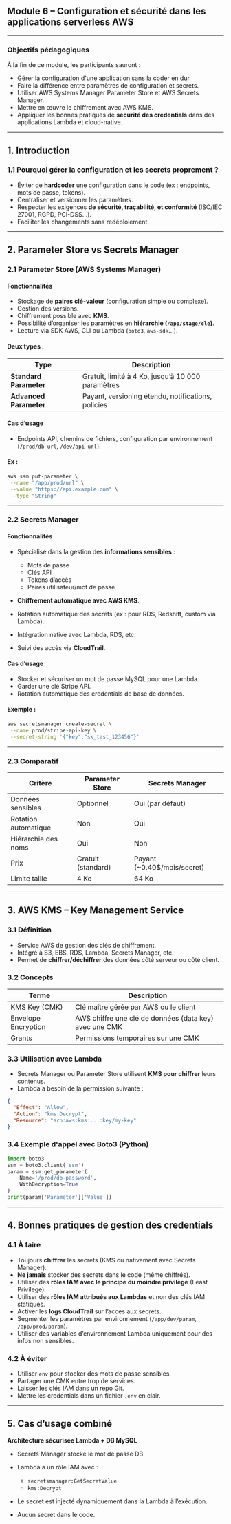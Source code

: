##  Module 6 – Configuration et sécurité dans les applications serverless AWS

---

###  Objectifs pédagogiques

À la fin de ce module, les participants sauront :

* Gérer la configuration d'une application sans la coder en dur.
* Faire la différence entre paramètres de configuration et secrets.
* Utiliser AWS Systems Manager Parameter Store et AWS Secrets Manager.
* Mettre en œuvre le chiffrement avec AWS KMS.
* Appliquer les bonnes pratiques de **sécurité des credentials** dans des applications Lambda et cloud-native.

---

## 1. Introduction

### 1.1 Pourquoi gérer la configuration et les secrets proprement ?

* Éviter de **hardcoder** une configuration dans le code (ex : endpoints, mots de passe, tokens).
* Centraliser et versionner les paramètres.
* Respecter les exigences **de sécurité, traçabilité, et conformité** (ISO/IEC 27001, RGPD, PCI-DSS…).
* Faciliter les changements sans redéploiement.

---

## 2. Parameter Store vs Secrets Manager

### 2.1 Parameter Store (AWS Systems Manager)

#### Fonctionnalités

* Stockage de **paires clé-valeur** (configuration simple ou complexe).
* Gestion des versions.
* Chiffrement possible avec **KMS**.
* Possibilité d’organiser les paramètres en **hiérarchie (`/app/stage/cle`)**.
* Lecture via SDK AWS, CLI ou Lambda (`boto3`, `aws-sdk`...).

#### Deux types :

| Type                   | Description                                        |
| ---------------------- | -------------------------------------------------- |
| **Standard Parameter** | Gratuit, limité à 4 Ko, jusqu’à 10 000 paramètres  |
| **Advanced Parameter** | Payant, versioning étendu, notifications, policies |

#### Cas d’usage

* Endpoints API, chemins de fichiers, configuration par environnement (`/prod/db-url`, `/dev/api-url`).

#### Ex :

```bash
aws ssm put-parameter \
 --name "/app/prod/url" \
 --value "https://api.example.com" \
 --type "String"
```

---

### 2.2 Secrets Manager

#### Fonctionnalités

* Spécialisé dans la gestion des **informations sensibles** :

  * Mots de passe
  * Clés API
  * Tokens d’accès
  * Paires utilisateur/mot de passe

* **Chiffrement automatique avec AWS KMS**.

* Rotation automatique des secrets (ex : pour RDS, Redshift, custom via Lambda).

* Intégration native avec Lambda, RDS, etc.

* Suivi des accès via **CloudTrail**.

#### Cas d’usage

* Stocker et sécuriser un mot de passe MySQL pour une Lambda.
* Garder une clé Stripe API.
* Rotation automatique des credentials de base de données.

#### Exemple :

```bash
aws secretsmanager create-secret \
 --name prod/stripe-api-key \
 --secret-string '{"key":"sk_test_123456"}'
```

---

### 2.3 Comparatif

| Critère              | Parameter Store    | Secrets Manager               |
| -------------------- | ------------------ | ----------------------------- |
| Données sensibles    | Optionnel          | Oui (par défaut)              |
| Rotation automatique | Non                | Oui                           |
| Hiérarchie des noms  | Oui                | Non                           |
| Prix                 | Gratuit (standard) | Payant (\~0.40\$/mois/secret) |
| Limite taille        | 4 Ko               | 64 Ko                         |

---

## 3. AWS KMS – Key Management Service

### 3.1 Définition

* Service AWS de gestion des clés de chiffrement.
* Intégré à S3, EBS, RDS, Lambda, Secrets Manager, etc.
* Permet de **chiffrer/déchiffrer** des données côté serveur ou côté client.

### 3.2 Concepts

| Terme               | Description                                            |
| ------------------- | ------------------------------------------------------ |
| KMS Key (CMK)       | Clé maître gérée par AWS ou le client                  |
| Envelope Encryption | AWS chiffre une clé de données (data key) avec une CMK |
| Grants              | Permissions temporaires sur une CMK                    |

### 3.3 Utilisation avec Lambda

* Secrets Manager ou Parameter Store utilisent **KMS pour chiffrer** leurs contenus.
* Lambda a besoin de la permission suivante :

```json
{
  "Effect": "Allow",
  "Action": "kms:Decrypt",
  "Resource": "arn:aws:kms:...:key/my-key"
}
```

### 3.4 Exemple d'appel avec Boto3 (Python)

```python
import boto3
ssm = boto3.client('ssm')
param = ssm.get_parameter(
    Name='/prod/db-password',
    WithDecryption=True
)
print(param['Parameter']['Value'])
```

---

## 4. Bonnes pratiques de gestion des credentials

### 4.1 À faire

* Toujours **chiffrer** les secrets (KMS ou nativement avec Secrets Manager).
* **Ne jamais** stocker des secrets dans le code (même chiffrés).
* Utiliser des **rôles IAM avec le principe du moindre privilège** (Least Privilege).
* Utiliser des **rôles IAM attribués aux Lambdas** et non des clés IAM statiques.
* Activer les **logs CloudTrail** sur l’accès aux secrets.
* Segmenter les paramètres par environnement (`/app/dev/param`, `/app/prod/param`).
* Utiliser des variables d’environnement Lambda uniquement pour des infos non sensibles.

### 4.2 À éviter

* Utiliser `env` pour stocker des mots de passe sensibles.
* Partager une CMK entre trop de services.
* Laisser les clés IAM dans un repo Git.
* Mettre les credentials dans un fichier `.env` en clair.

---

## 5. Cas d’usage combiné

**Architecture sécurisée Lambda + DB MySQL**

* Secrets Manager stocke le mot de passe DB.
* Lambda a un rôle IAM avec :

  * `secretsmanager:GetSecretValue`
  * `kms:Decrypt`
* Le secret est injecté dynamiquement dans la Lambda à l’exécution.
* Aucun secret dans le code.
